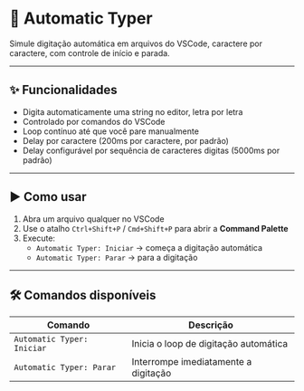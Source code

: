# 🧠 Automatic Typer

Simule digitação automática em arquivos do VSCode, caractere por caractere, com controle de início e parada.

---

## ✨ Funcionalidades

- Digita automaticamente uma string no editor, letra por letra
- Controlado por comandos do VSCode
- Loop contínuo até que você pare manualmente
- Delay por caractere (200ms por caractere, por padrão)
- Delay configurável por sequência de caracteres digitas (5000ms por padrão)

---

## ▶️ Como usar

1. Abra um arquivo qualquer no VSCode
2. Use o atalho `Ctrl+Shift+P` / `Cmd+Shift+P` para abrir a **Command Palette**
3. Execute:
   - `Automatic Typer: Iniciar` → começa a digitação automática
   - `Automatic Typer: Parar` → para a digitação

---

## 🛠 Comandos disponíveis

| Comando              | Descrição                             |
| -------------------- | ------------------------------------- |
| `Automatic Typer: Iniciar` | Inicia o loop de digitação automática |
| `Automatic Typer: Parar`   | Interrompe imediatamente a digitação  |
